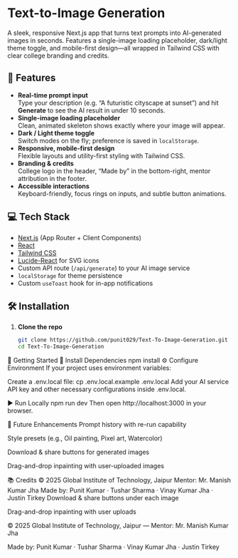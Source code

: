 # Text-to-Image Generation

A sleek, responsive Next.js app that turns text prompts into AI-generated images in seconds. Features a single-image loading placeholder, dark/light theme toggle, and mobile-first design—all wrapped in Tailwind CSS with clear college branding and credits.

## 🚀 Features

- **Real-time prompt input**  
  Type your description (e.g. “A futuristic cityscape at sunset”) and hit **Generate** to see the AI result in under 10 seconds.
- **Single-image loading placeholder**  
  Clean, animated skeleton shows exactly where your image will appear.
- **Dark / Light theme toggle**  
  Switch modes on the fly; preference is saved in `localStorage`.
- **Responsive, mobile-first design**  
  Flexible layouts and utility-first styling with Tailwind CSS.
- **Branding & credits**  
  College logo in the header, “Made by” in the bottom-right, mentor attribution in the footer.
- **Accessible interactions**  
  Keyboard-friendly, focus rings on inputs, and subtle button animations.

## 💻 Tech Stack

- [Next.js](https://nextjs.org/) (App Router + Client Components)  
- [React](https://reactjs.org/)  
- [Tailwind CSS](https://tailwindcss.com/)  
- [Lucide-React](https://lucide.dev/) for SVG icons  
- Custom API route (`/api/generate`) to your AI image service  
- `localStorage` for theme persistence  
- Custom `useToast` hook for in-app notifications

## 🛠️ Installation

1. **Clone the repo**  
   ```bash
   git clone https://github.com/punit029/Text-To-Image-Generation.git
   cd Text-To-Image-Generation
🧪 Getting Started
🔧 Install Dependencies
npm install
⚙️ Configure Environment
If your project uses environment variables:

Create a .env.local file:
cp .env.local.example .env.local
Add your AI service API key and other necessary configurations inside .env.local.

▶️ Run Locally
npm run dev
Then open http://localhost:3000 in your browser.

🔮 Future Enhancements
Prompt history with re-run capability

Style presets (e.g., Oil painting, Pixel art, Watercolor)

Download & share buttons for generated images

Drag-and-drop inpainting with user-uploaded images

📚 Credits
© 2025 Global Institute of Technology, Jaipur
Mentor: Mr. Manish Kumar Jha
Made by: Punit Kumar · Tushar Sharma · Vinay Kumar Jha · Justin Tirkey
Download & share buttons under each image

Drag-and-drop inpainting with user uploads

© 2025 Global Institute of Technology, Jaipur — Mentor: Mr. Manish Kumar Jha

Made by: Punit Kumar · Tushar Sharma · Vinay Kumar Jha · Justin Tirkey
